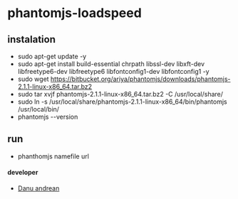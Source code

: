 # phantomjs-loadspeed

## instalation
- sudo apt-get update -y
- sudo apt-get install build-essential chrpath libssl-dev libxft-dev libfreetype6-dev libfreetype6 libfontconfig1-dev libfontconfig1 -y
- sudo wget https://bitbucket.org/ariya/phantomjs/downloads/phantomjs-2.1.1-linux-x86_64.tar.bz2
- sudo tar xvjf phantomjs-2.1.1-linux-x86_64.tar.bz2 -C /usr/local/share/
- sudo ln -s /usr/local/share/phantomjs-2.1.1-linux-x86_64/bin/phantomjs /usr/local/bin/
- phantomjs --version

## run
- phanthomjs namefile url

#### developer
- <a href=https://me-danuandrean.github.io>Danu andrean</a>
